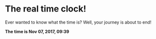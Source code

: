 # The real time clock!

Ever wanted to know what the time is? Well, your journey is about to end!

**The time is Nov 07, 2017, 09:39**